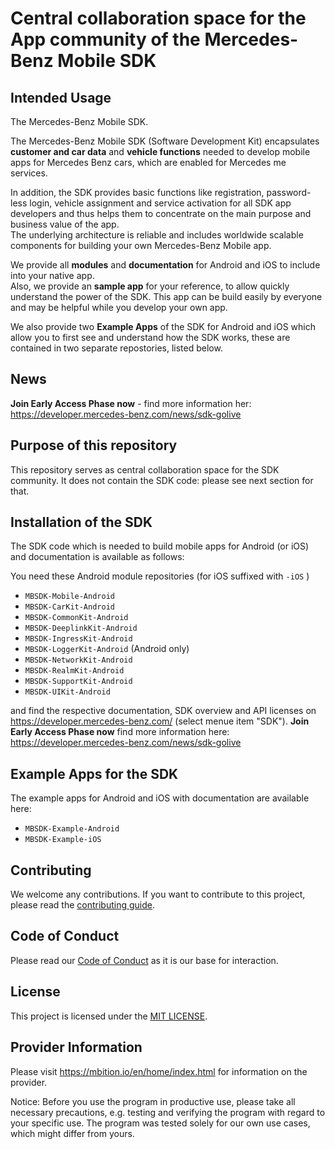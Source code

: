 <!-- SPDX-License-Identifier: MIT -->
# Central collaboration space for the App community of the Mercedes-Benz Mobile SDK  

## Intended Usage

The Mercedes-Benz Mobile SDK.

The Mercedes-Benz Mobile SDK (Software Development Kit) encapsulates **customer and car data** and **vehicle functions** needed to develop mobile apps for Mercedes Benz cars, which are enabled for Mercedes me services. 

In addition, the SDK provides basic functions like registration, password-less login, vehicle assignment and service activation for all SDK app developers and thus helps them to concentrate on the main purpose and business value of the app.\
The underlying architecture is reliable and includes worldwide scalable components for building your own Mercedes-Benz Mobile app.

We provide all **modules** and **documentation** for Android and iOS to include into your native app.\
Also, we provide an **sample app** for your reference, to allow quickly understand the power of the SDK. This app can be build easily by everyone and may be helpful while you develop your own app. 

We also provide two **Example Apps** of the SDK for Android and iOS which allow you to first see and understand how the SDK works, these are contained in two separate repostories, listed below.

## News 
**Join Early Access Phase now** - find more information her:  https://developer.mercedes-benz.com/news/sdk-golive

## Purpose of this repository
This repository serves as central collaboration space for the SDK community. It does not contain the SDK code: please see next section for that.  

## Installation of the SDK

The SDK code which is needed to build mobile apps for Android (or iOS) and documentation is available as follows: 

You need these Android module repositories (for iOS suffixed with `-iOS` )
 - `MBSDK-Mobile-Android`
 - `MBSDK-CarKit-Android`
 - `MBSDK-CommonKit-Android`
 - `MBSDK-DeeplinkKit-Android`
 - `MBSDK-IngressKit-Android`
 - `MBSDK-LoggerKit-Android` (Android only)
 - `MBSDK-NetworkKit-Android`
 - `MBSDK-RealmKit-Android`
 - `MBSDK-SupportKit-Android`
 - `MBSDK-UIKit-Android`
 
and find the respective documentation, SDK overview and API licenses on https://developer.mercedes-benz.com/ (select menue item "SDK"). **Join Early Access Phase now**  find more information here: https://developer.mercedes-benz.com/news/sdk-golive

## Example Apps for the SDK

The example apps for Android and iOS with documentation are available here: 
 - `MBSDK-Example-Android`
 - `MBSDK-Example-iOS`

## Contributing

We welcome any contributions.
If you want to contribute to this project, please read the [contributing guide](CONTRIBUTING.md).

## Code of Conduct

Please read our [Code of Conduct](https://github.com/Daimler/daimler-foss/blob/master/CODE_OF_CONDUCT.md) as it is our base for interaction.

## License

This project is licensed under the [MIT LICENSE](LICENSE).

## Provider Information

Please visit <https://mbition.io/en/home/index.html> for information on the provider.

Notice: Before you use the program in productive use, please take all necessary precautions,
e.g. testing and verifying the program with regard to your specific use.
The program was tested solely for our own use cases, which might differ from yours.
